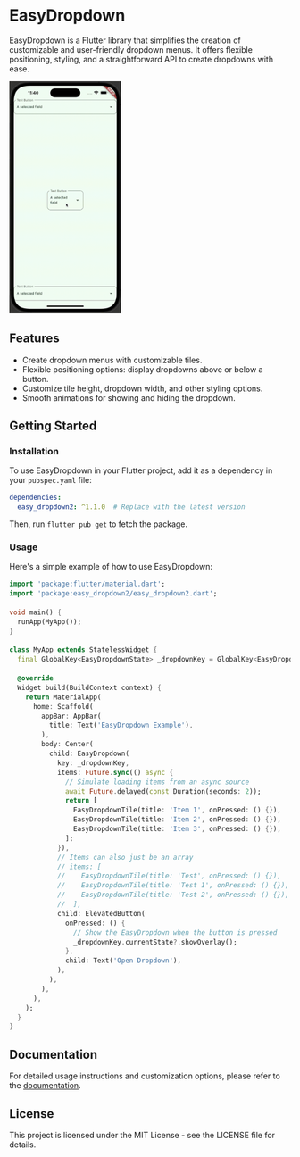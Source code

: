 # EasyDropdown

EasyDropdown is a Flutter library that simplifies the creation of customizable and user-friendly dropdown menus. It offers flexible positioning, styling, and a straightforward API to create dropdowns with ease.

<img src="https://github.com/rjs580/easy_dropdown/blob/master/EasyDropdownDemo.gif?raw=true" width="200"/>

## Features

- Create dropdown menus with customizable tiles.
- Flexible positioning options: display dropdowns above or below a button.
- Customize tile height, dropdown width, and other styling options.
- Smooth animations for showing and hiding the dropdown.

## Getting Started

### Installation

To use EasyDropdown in your Flutter project, add it as a dependency in your `pubspec.yaml` file:

```yaml
dependencies:
  easy_dropdown2: ^1.1.0  # Replace with the latest version
```
Then, run `flutter pub get` to fetch the package.

### Usage

Here's a simple example of how to use EasyDropdown:

```dart
import 'package:flutter/material.dart';
import 'package:easy_dropdown2/easy_dropdown2.dart';

void main() {
  runApp(MyApp());
}

class MyApp extends StatelessWidget {
  final GlobalKey<EasyDropdownState> _dropdownKey = GlobalKey<EasyDropdownState>();

  @override
  Widget build(BuildContext context) {
    return MaterialApp(
      home: Scaffold(
        appBar: AppBar(
          title: Text('EasyDropdown Example'),
        ),
        body: Center(
          child: EasyDropdown(
            key: _dropdownKey,
            items: Future.sync(() async {
              // Simulate loading items from an async source
              await Future.delayed(const Duration(seconds: 2));
              return [
                EasyDropdownTile(title: 'Item 1', onPressed: () {}),
                EasyDropdownTile(title: 'Item 2', onPressed: () {}),
                EasyDropdownTile(title: 'Item 3', onPressed: () {}),
              ];
            }),
            // Items can also just be an array
            // items: [
            //    EasyDropdownTile(title: 'Test', onPressed: () {}),
            //    EasyDropdownTile(title: 'Test 1', onPressed: () {}),
            //    EasyDropdownTile(title: 'Test 2', onPressed: () {}),
            //  ],
            child: ElevatedButton(
              onPressed: () {
                // Show the EasyDropdown when the button is pressed
                _dropdownKey.currentState?.showOverlay();
              },
              child: Text('Open Dropdown'),
            ),
          ),
        ),
      ),
    );
  }
}
```

## Documentation
For detailed usage instructions and customization options, please refer to the [documentation](https://pub.dev/packages/easy_dropdown2).

## License
This project is licensed under the MIT License - see the LICENSE file for details.